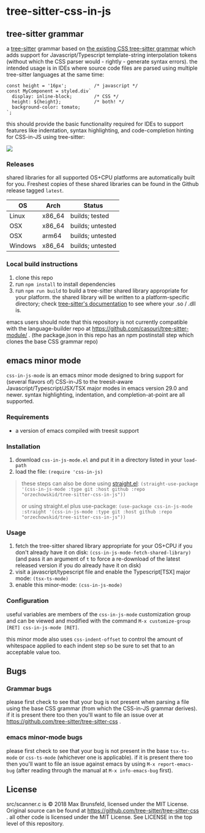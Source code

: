 # tree-sitter-css-in-js

## tree-sitter grammar

a [tree-sitter](https://tree-sitter.github.io/tree-sitter/) grammar based on [the existing CSS tree-sitter grammar](https://github.com/tree-sitter/tree-sitter-css) which adds support for Javascript/Typescript template-string interpolation tokens (without which the CSS parser would - rightly - generate syntax errors).  the intended usage is in IDEs where source code files are parsed using multiple tree-sitter languages at the same time:

```
const height = '16px';          /* javascript */
const MyComponent = styled.div`
  display: inline-block;        /* CSS */
  height: ${height};            /* both! */
  background-color: tomato;
`;
```

this should provide the basic functionality required for IDEs to support features like indentation, syntax highlighting, and code-completion hinting for CSS-in-JS using tree-sitter:

![](https://repository-images.githubusercontent.com/515372828/a6f10257-e841-4553-9ccf-b7e6cd525b18)

### Releases

shared libraries for all supported OS+CPU platforms are automatically built for you.  Freshest copies of these shared libraries can be found in the Github release tagged `latest`.

| OS      | Arch    | Status           |
|---------|---------|------------------|
| Linux   | x86\_64 | builds; tested   |
| OSX     | x86\_64 | builds; untested |
| OSX     | arm64   | builds; untested |
| Windows | x86\_64 | builds; untested |

### Local build instructions

1. clone this repo
2. run `npm install` to install dependencies
3. run `npm run build` to build a tree-sitter shared library appropriate for your platform.  the shared library will be written to a platform-specific directory; check [tree-sitter's documentation](https://tree-sitter.github.io/tree-sitter/syntax-highlighting#per-user-configuration) to see where your .so / .dll is.

emacs users should note that this repository is not currently compatible with the language-builder repo at https://github.com/casouri/tree-sitter-module/ .  (the package.json in this repo has an npm postinstall step which clones the base CSS grammar repo)

## emacs minor mode

`css-in-js-mode` is an emacs minor mode designed to bring support for (several flavors of) CSS-in-JS to the treesit-aware Javascript/Typescript/JSX/TSX major modes in emacs version 29.0 and newer.  syntax highlighting, indentation, and completion-at-point are all supported.

### Requirements

- a version of emacs compiled with treesit support

### Installation

1. download `css-in-js-mode.el` and put it in a directory listed in your `load-path`
1. load the file: `(require 'css-in-js)`

> these steps can also be done using [straight.el](https://github.com/radian-software/straight.el):
> `(straight-use-package '(css-in-js-mode :type git :host github :repo "orzechowskid/tree-sitter-css-in-js"))`
>
> or using straight.el plus use-package:
> `(use-package css-in-js-mode
>   :straight '(css-in-js-mode :type git :host github :repo "orzechowskid/tree-sitter-css-in-js"))`

### Usage

1. fetch the tree-sitter shared library appropriate for your OS+CPU if you don't already have it on disk: `(css-in-js-mode-fetch-shared-library)` (and pass it an argument of `t` to force a re-download of the latest released version if you do already have it on disk)
1. visit a javascript/typescript file and enable the Typescript[TSX] major mode: `(tsx-ts-mode)`
1. enable this minor-mode: `(css-in-js-mode)`

### Configuration

useful variables are members of the `css-in-js-mode` customization group and can be viewed and modified with the command `M-x customize-group [RET] css-in-js-mode [RET]`.

this minor mode also uses `css-indent-offset` to control the amount of whitespace applied to each indent step so be sure to set that to an acceptable value too.

## Bugs

### Grammar bugs

please first check to see that your bug is not present when parsing a file using the base CSS grammar (from which the CSS-in-JS grammar derives).  if it is present there too then you'll want to file an issue over at https://github.com/tree-sitter/tree-sitter-css .

### emacs minor-mode bugs

please first check to see that your bug is not present in the base `tsx-ts-mode` or `css-ts-mode` (whichever one is applicable).  if it is present there too then you'll want to file an issue against emacs by using `M-x report-emacs-bug` (after reading through the manual at `M-x info-emacs-bug` first).

## License

src/scanner.c is &copy; 2018 Max Brunsfeld, licensed under the MIT License.  Original source can be found at https://github.com/tree-sitter/tree-sitter-css .
all other code is licensed under the MIT License.  See LICENSE in the top level of this repository.
